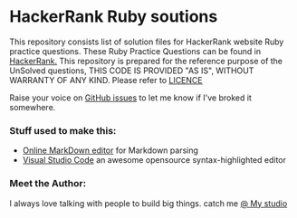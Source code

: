 # HackerRank Ruby soutions

This repository consists list of solution files for HackerRank website Ruby practice questions.
These Ruby Practice Questions can be found in [HackerRank.](https://www.hackerrank.com/domains/ruby)
This repository is prepared for the reference purpose of the UnSolved questions, THIS CODE IS PROVIDED "AS IS", WITHOUT WARRANTY OF ANY KIND. Please refer to [LICENCE](https://github.com/atchyutn/hackerrank-ruby-solutions/blob/master/LICENSE.md)



Raise your voice on [GitHub issues](https://github.com/atchyutn/hackerrank-ruby-solutions/issues) to let me know if I've broked it somewhere.



### Stuff used to make this:

 * [Online MarkDown editor](https://jbt.github.io/markdown-editor/) for Markdown parsing
 * [Visual Studio Code](https://code.visualstudio.com/) an awesome opensource syntax-highlighted editor


### Meet the Author:
I always love talking with people to build big things. catch me [@ My studio](http://atchyutn.com)